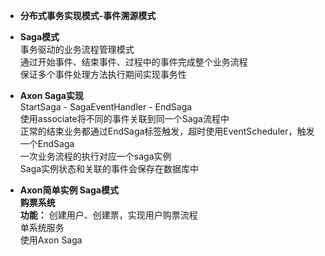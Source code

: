 * **分布式事务实现模式-事件溯源模式**  
* **Saga模式**  
事务驱动的业务流程管理模式  
通过开始事件、结束事件、过程中的事件完成整个业务流程  
保证多个事件处理方法执行期间实现事务性  
* **Axon Saga实现**  
StartSaga - SagaEventHandler - EndSaga  
使用associate将不同的事件关联到同一个Saga流程中  
正常的结束业务都通过EndSaga标签触发，超时使用EventScheduler，触发一个EndSaga  
一次业务流程的执行对应一个saga实例  
Saga实例状态和关联的事件会保存在数据库中  

* **Axon简单实例 Saga模式**  
**购票系统**  
**功能：** 创建用户、创建票，实现用户购票流程  
单系统服务  
使用Axon Saga  


